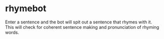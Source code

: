 # rhymebot
Enter a sentence and the bot will spit out a sentence that rhymes with it.
This will check for coherent sentence making and pronunciation of rhyming words.
